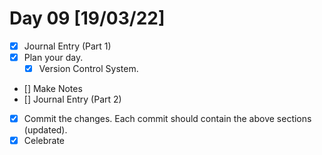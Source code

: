 # Day 09 [19/03/22]

- [x] Journal Entry (Part 1)
- [x] Plan your day.
  - [x] Version Control System.
- [] Make Notes
- [] Journal Entry (Part 2)
- [x] Commit the changes. Each commit should contain the above sections (updated).
- [x] Celebrate
<!-- [x] to tick -->
